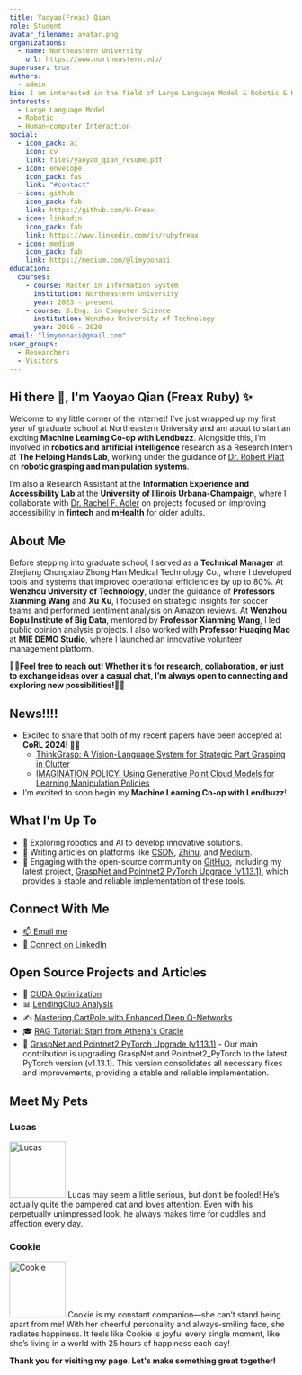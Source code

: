 ```yaml
---
title: Yaoyao(Freax) Qian
role: Student
avatar_filename: avatar.png
organizations:
  - name: Northeastern University
    url: https://www.northeastern.edu/
superuser: true
authors:
  - admin
bio: I am interested in the field of Large Language Model & Robotic & Human–computer Interaction research.
interests:
  - Large Language Model
  - Robotic
  - Human–computer Interaction
social:
  - icon_pack: ai
    icon: cv
    link: files/yaoyao_qian_resume.pdf
  - icon: envelope
    icon_pack: fas
    link: "#contact"
  - icon: github
    icon_pack: fab
    link: https://github.com/H-Freax
  - icon: linkedin
    icon_pack: fab
    link: https://www.linkedin.com/in/rubyfreax
  - icon: medium
    icon_pack: fab
    link: https://medium.com/@limyoonaxi
education:
  courses:
    - course: Master in Information System
      institution: Northeastern University
      year: 2023 - present
    - course: B.Eng. in Computer Science
      institution: Wenzhou University of Technology
      year: 2016 - 2020
email: "limyoonaxi@gmail.com"
user_groups:
  - Researchers
  - Visitors
---
```

## Hi there 👋, I'm Yaoyao Qian (Freax Ruby) ✨


Welcome to my little corner of the internet! I’ve just wrapped up my first year of graduate school at Northeastern University and am about to start an exciting **Machine Learning Co-op with Lendbuzz**. Alongside this, I’m involved in **robotics and artificial intelligence** research as a Research Intern at **The Helping Hands Lab**, working under the guidance of [Dr. Robert Platt](https://www2.ccs.neu.edu/research/helpinghands/people/) on **robotic grasping and manipulation systems**.

I’m also a Research Assistant at the **Information Experience and Accessibility Lab** at the **University of Illinois Urbana-Champaign**, where I collaborate with [Dr. Rachel F. Adler](http://rachelfadler.com) on projects focused on improving accessibility in **fintech** and **mHealth** for older adults.

## About Me

Before stepping into graduate school, I served as a **Technical Manager** at Zhejiang Chongxiao Zhong Han Medical Technology Co., where I developed tools and systems that improved operational efficiencies by up to 80%. At **Wenzhou University of Technology**, under the guidance of **Professors Xianming Wang** and **Xu Xu**, I focused on strategic insights for soccer teams and performed sentiment analysis on Amazon reviews. At **Wenzhou Bopu Institute of Big Data**, mentored by **Professor Xianming Wang**, I led public opinion analysis projects. I also worked with **Professor Huaqing Mao** at **MIE DEMO Studio**, where I launched an innovative volunteer management platform.

🌟🌟**Feel free to reach out! Whether it’s for research, collaboration, or just to exchange ideas over a casual chat, I’m always open to connecting and exploring new possibilities!**🌟🌟
## News!!!!
- Excited to share that both of my recent papers have been accepted at **CoRL 2024**! 🌟🌟
  - [ThinkGrasp: A Vision-Language System for Strategic Part Grasping in Clutter](https://h-freax.github.io/thinkgrasp_page/)
  - [IMAGINATION POLICY: Using Generative Point Cloud Models for Learning Manipulation Policies](https://haojhuang.github.io/edge_grasp_page/)
- I’m excited to soon begin my **Machine Learning Co-op with Lendbuzz**!

## What I'm Up To

- 🌱 Exploring robotics and AI to develop innovative solutions.
- 📝 Writing articles on platforms like [CSDN](https://blog.csdn.net/qq_38155541), [Zhihu](https://www.zhihu.com/people/freax-23/posts), and [Medium](https://medium.com/@limyoonaxi).
- 🚀 Engaging with the open-source community on [GitHub](https://github.com/H-Freax), including my latest project, [GraspNet and Pointnet2 PyTorch Upgrade (v1.13.1)](https://github.com/H-Freax/GraspNet_Pointnet2_PyTorch1.13.1), which provides a stable and reliable implementation of these tools.

## Connect With Me

- [📫 Email me](mailto:limyoonaxi@gmail.com)
- [💼 Connect on LinkedIn](https://www.linkedin.com/in/rubyfreax)

## Open Source Projects and Articles

- 🌟 [CUDA Optimization](https://github.com/H-Freax/CUDA_optimization)
- 📊 [LendingClub Analysis](https://github.com/H-Freax/lendingclub_analyse)
- ✍️ [Mastering CartPole with Enhanced Deep Q-Networks](https://medium.com/@limyoonaxi/mastering-cartpole-with-enhanced-deep-q-networks-an-in-depth-guide-to-equivariant-models-f7600d6118a4)
- 🎓 [RAG Tutorial: Start from Athena's Oracle](https://medium.com/@limyoonaxi/rag-tutorial-start-from-athenas-oracle-1-fb9c7b77b0f1)
- 🚀 [GraspNet and Pointnet2 PyTorch Upgrade (v1.13.1)](https://github.com/H-Freax/GraspNet_Pointnet2_PyTorch1.13.1) - Our main contribution is upgrading GraspNet and Pointnet2_PyTorch to the latest PyTorch version (v1.13.1). This version consolidates all necessary fixes and improvements, providing a stable and reliable implementation.

## Meet My Pets

### Lucas
<img alt="Lucas" height="100px" src="img/lucas.png" width="100px"/>
Lucas may seem a little serious, but don’t be fooled! He’s actually quite the pampered cat and loves attention. Even with his perpetually unimpressed look, he always makes time for cuddles and affection every day.

### Cookie
<img alt="Cookie" height="100px" src="img/cookie.png" width="100px"/>
Cookie is my constant companion—she can’t stand being apart from me! With her cheerful personality and always-smiling face, she radiates happiness. It feels like Cookie is joyful every single moment, like she’s living in a world with 25 hours of happiness each day!

**Thank you for visiting my page. Let's make something great together!**
